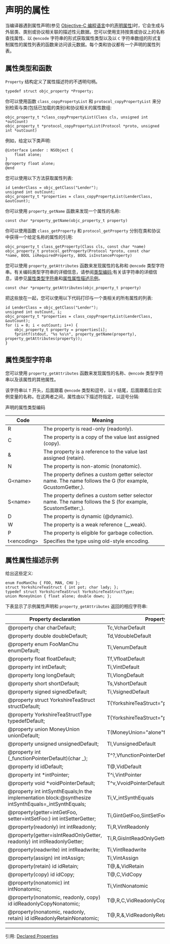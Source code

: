 # 声明的属性

当编译器遇到属性声明(参见 [Objective-C 编程语言](https://developer.apple.com/library/archive/documentation/Cocoa/Conceptual/ObjectiveC/Introduction/introObjectiveC.html#//apple_ref/doc/uid/TP30001163)中的[声明属性](https://developer.apple.com/library/archive/documentation/Cocoa/Conceptual/ObjectiveC/Chapters/ocProperties.html#//apple_ref/doc/uid/TP30001163-CH17))时，它会生成与外层类、类别或协议相关联的描述性元数据。您可以使用支持按类或协议上的名称查找属性、以 `@encode` 字符串的形式获取属性类型以及以 `C` 字符串数组的形式复制属性的属性列表的函数来访问该元数据。每个类和协议都有一个声明的属性列表。

## 属性类型和函数

`Property` 结构定义了属性描述符的不透明句柄。

```objc
typedef struct objc_property *Property;
```

你可以使用函数 `class_copyPropertyList` 和 `protocol_copyPropertyList` 来分别检索与类(包括已加载的类别)和协议相关的属性数组:

```objc
objc_property_t *class_copyPropertyList(Class cls, unsigned int *outCount)
objc_property_t *protocol_copyPropertyList(Protocol *proto, unsigned int *outCount)
```

例如，给定以下类声明:

```objc
@interface Lender : NSObject {
    float alone;
}
@property float alone;
@end
```

您可以使用以下方法获取属性列表:

```objc
id LenderClass = objc_getClass("Lender");
unsigned int outCount;
objc_property_t *properties = class_copyPropertyList(LenderClass, &outCount);
```

你可以使用 `property_getName` 函数来发现一个属性的名称:

```objc
const char *property_getName(objc_property_t property)
```

你可以使用函数 `class_getProperty` 和 `protocol_getProperty` 分别在类和协议中获得一个给定名称的属性的引用:

```objc
objc_property_t class_getProperty(Class cls, const char *name)
objc_property_t protocol_getProperty(Protocol *proto, const char *name, BOOL isRequiredProperty, BOOL isInstanceProperty)
```

您可以使用 `property_getAttributes` 函数来发现属性的名称和 `@encode` 类型字符串。有关编码类型字符串的详细信息，请参阅[类型编码](./runtime_encoding.md);有关该字符串的详细信息，请参见[属性类型字符串](#属性类型字符串)和[属性属性描述示例](#属性属性描述示例)。

```objc
const char *property_getAttributes(objc_property_t property)
```

把这些放在一起，您可以使用以下代码打印与一个类相关的所有属性的列表:

```objc
id LenderClass = objc_getClass("Lender");
unsigned int outCount, i;
objc_property_t *properties = class_copyPropertyList(LenderClass, &outCount);
for (i = 0; i < outCount; i++) {
    objc_property_t property = properties[i];
    fprintf(stdout, "%s %s\n", property_getName(property), property_getAttributes(property));
}

```

## 属性类型字符串

您可以使用 `property_getAttributes` 函数来发现属性的名称、`@encode` 类型字符串以及该属性的其他属性。

该字符串以 `T` 开头，后面跟着 `@encode` 类型和逗号，以 `V` 结尾，后面跟着后台实例变量的名称。在这两者之间，属性由以下描述符指定，以逗号分隔:

声明的属性类型编码

| Code          | Meaning                                                                                                    |
| ------------- | ---------------------------------------------------------------------------------------------------------- |
| R             | The property is read-only (readonly).                                                                      |
| C             | The property is a copy of the value last assigned (copy).                                                  |
| &             | The property is a reference to the value last assigned (retain).                                           |
| N             | The property is non-atomic (nonatomic).                                                                    |
| G\<name\>     | The property defines a custom getter selector name. The name follows the G (for example, GcustomGetter,).  |
| S\<name\>     | The property defines a custom setter selector name. The name follows the S (for example, ScustomSetter:,). |
| D             | The property is dynamic (@dynamic).                                                                        |
| W             | The property is a weak reference (\_\_weak).                                                               |
| P             | The property is eligible for garbage collection.                                                           |
| t\<encoding\> | Specifies the type using old-style encoding.                                                               |

## 属性属性描述示例

给出这些定义:

```objc
enum FooManChu { FOO, MAN, CHU };
struct YorkshireTeaStruct { int pot; char lady; };
typedef struct YorkshireTeaStruct YorkshireTeaStructType;
union MoneyUnion { float alone; double down; };
```

下表显示了示例属性声明和 `property_getAttributes` 返回的相应字符串:

| Property declaration                                                                                  | Property description                                |
| ----------------------------------------------------------------------------------------------------- | --------------------------------------------------- |
| @property char charDefault;                                                                           | Tc,VcharDefault                                     |
| @property double doubleDefault;                                                                       | Td,VdoubleDefault                                   |
| @property enum FooManChu enumDefault;                                                                 | Ti,VenumDefault                                     |
| @property float floatDefault;                                                                         | Tf,VfloatDefault                                    |
| @property int intDefault;                                                                             | Ti,VintDefault                                      |
| @property long longDefault;                                                                           | Tl,VlongDefault                                     |
| @property short shortDefault;                                                                         | Ts,VshortDefault                                    |
| @property signed signedDefault;                                                                       | Ti,VsignedDefault                                   |
| @property struct YorkshireTeaStruct structDefault;                                                    | T{YorkshireTeaStruct="pot"i"lady"c},VstructDefault  |
| @property YorkshireTeaStructType typedefDefault;                                                      | T{YorkshireTeaStruct="pot"i"lady"c},VtypedefDefault |
| @property union MoneyUnion unionDefault;                                                              | T(MoneyUnion="alone"f"down"d),VunionDefault         |
| @property unsigned unsignedDefault;                                                                   | TI,VunsignedDefault                                 |
| @property int (_functionPointerDefault)(char _);                                                      | T^?,VfunctionPointerDefault                         |
| @property id idDefault;                                                                               | T@,VidDefault                                       |
| @property int \*intPointer;                                                                           | T^i,VintPointer                                     |
| @property void \*voidPointerDefault;                                                                  | T^v,VvoidPointerDefault                             |
| @property int intSynthEquals;In the implementation block:@synthesize intSynthEquals=\_intSynthEquals; | Ti,V_intSynthEquals                                 |
| @property(getter=intGetFoo, setter=intSetFoo:) int intSetterGetter;                                   | Ti,GintGetFoo,SintSetFoo:,VintSetterGetter          |
| @property(readonly) int intReadonly;                                                                  | Ti,R,VintReadonly                                   |
| @property(getter=isIntReadOnlyGetter, readonly) int intReadonlyGetter;                                | Ti,R,GisIntReadOnlyGetter                           |
| @property(readwrite) int intReadwrite;                                                                | Ti,VintReadwrite                                    |
| @property(assign) int intAssign;                                                                      | Ti,VintAssign                                       |
| @property(retain) id idRetain;                                                                        | T@,&,VidRetain                                      |
| @property(copy) id idCopy;                                                                            | T@,C,VidCopy                                        |
| @property(nonatomic) int intNonatomic;                                                                | Ti,VintNonatomic                                    |
| @property(nonatomic, readonly, copy) id idReadonlyCopyNonatomic;                                      | T@,R,C,VidReadonlyCopyNonatomic                     |
| @property(nonatomic, readonly, retain) id idReadonlyRetainNonatomic;                                  | T@,R,&,VidReadonlyRetainNonatomic                   |

---

引用:
[Declared Properties](https://developer.apple.com/library/archive/documentation/Cocoa/Conceptual/ObjCRuntimeGuide/Articles/ocrtPropertyIntrospection.html#//apple_ref/doc/uid/TP40008048-CH101-SW1)
